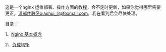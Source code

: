 这是一个nginx 运维部署、操作方面的教程，会不定时更新，如果你觉得哪里需要更正，请邮件联系xiaohui_li@foxmail.com，我在看到后会尽快处理。


目录：

1、[Nginx 基本概念](https://gitee.com/cnlxh/nginx-guide/blob/master/nginx-basic.md)

2、[负载均衡](https://gitee.com/cnlxh/nginx-guide/blob/master/High-Performance-Load-Balancing.md)